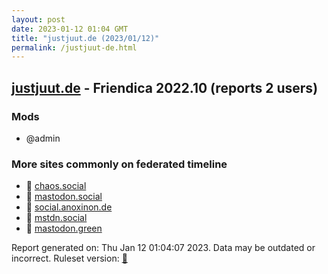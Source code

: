```yaml
---
layout: post
date: 2023-01-12 01:04 GMT
title: "justjuut.de (2023/01/12)"
permalink: /justjuut-de.html
---
```



## [justjuut.de](https://justjuut.de) - Friendica 2022.10 (reports 2 users)

### Mods
 * @admin

### More sites commonly on federated timeline

* 🐘 [chaos.social](/chaos-social.html)
* 🐘 [mastodon.social](/mastodon-social.html)
* 🐘 [social.anoxinon.de](/social-anoxinon-de.html)
* 🐘 [mstdn.social](/mstdn-social.html)
* 🐘 [mastodon.green](/mastodon-green.html)

Report generated on: Thu Jan 12 01:04:07 2023. Data may be outdated or incorrect.
Ruleset version: [🧁](/version-cupcake)
